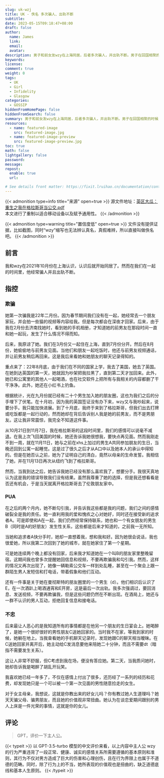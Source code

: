 ```yaml
---
slug: uk-wzj
title: UK - 佚名 多次骗人、出轨不断
subtitle:
date: 2023-05-15T09:18:47+08:00
draft: false
author:
  name: James
  link:
  email:
  avatar:
description: 男子和前女友wzy在上海同居，后者多次骗人，并出轨不断。男子在回国相聚的时候，看到关于前男友在春节期间一直和wzy一起玩，二人之间发生了什么不得而知。他想尝试在英国和前女友继续在一起，但发现前女友已经和其他人有了联系。随着感情的发展与瓦解，男子在本文中详细描述了与前女友的种种经历，包括前女友的骗人、出轨不断，以及最终分手的原因。同时，男子还直指前女友的扭曲价值观和母亲教育不当。
keywords:
license:
comment: true
weight: 0
tags:
  - UK
  - Girl
  - Infidelity
  - Glasgow
categories:
  - GOSSIP
hiddenFromHomePage: false
hiddenFromSearch: false
summary: 男子和前女友wzy在上海同居，后者多次骗人，并出轨不断。男子在回国相聚的时候，看到关于前男友在春节期间一直和wzy一起玩，二人之间发生了什么不得而知。他想尝试在英国和前女友继续在一起，但发现前女友已经和其他人有了联系。随着感情的发展与瓦解，男子在本文中详细描述了与前女友的种种经历，包括前女友的骗人、出轨不断，以及最终分手的原因。同时，男子还直指前女友的扭曲价值观和母亲教育不当。
resources:
  - name: featured-image
    src: featured-image.jpg
  - name: featured-image-preview
    src: featured-image-preview.jpg
toc: true
math: false
lightgallery: false
password:
message:
repost:
  enable: true
  url:

# See details front matter: https://fixit.lruihao.cn/documentation/content-management/introduction/#front-matter
---
```


<!--more-->

{{< admonition type=info title="来源" open=true >}}
源文件地址：[英区大瓜：重生之我在格拉斯哥当公交.pdf](https://oss.lxsguatian.net/source/uk-wzj.pdf)  
本文进行了重制以适合移动设备以及赋予通用性。
{{< /admonition >}}

{{< admonition type=warning title="置信度低" open=true >}}
文件没有提供证据，比如截图，同时“wzy”缩写也无法辨认真名，真假难辨，所以直接叫做佚名吧。
{{< /admonition >}}

## 前言

我和wzy在2021年10月份在上海认识，认识后就开始同居了。然而在我们在一起的时间里，他经常骗人并且出轨不断。

## 指控

### 欺骗

她第一次骗我是22年二月份。因为春节期间我们没有在一起，她经常去一个朋友家玩，并会拍一些猫的视频等内容给我。但是每次都会在深夜才回家。后来，由于我在2月份去济南找她时，看到她的手机相册，才知道她的前男友在那段时间一直和她一起玩，发生了什么情况不得而知。

后来，我原谅了她。我们在3月份又一起住在上海，直到7月份分开。然后在8月份，她偷偷地与前男友见面。当他们和朋友一起吃饭时，他还与前男友视频通话，并让前男友稍后再回来。这是我后来看她和她朋友的聊天记录得知的。

重点来了：22年8月底，由于我们在不同的国家上学，我去了美国，她去了英国。在她到达英国的第一天，她就因为吵架把我拉黑了，直到第二天才加回来。此外，她已和公寓里的其他人一起喝酒，也在社交软件上把所有与我相关的内容都删了干干净净。此外，她还在小红书上钓鱼。

根据统计，光在九月份就已经有二十个男生加入她的朋友圈，这也为我们之后的分手埋下了伏笔。在十月初，因为我的英国签证没有办下来，wzy又与我吵起来，说要分手。我只能加快进展。到了十月底，我终于来到了格拉斯哥，但我们出去打牌或吃饭都是一起行动的，然而她却在背后告诉别人我是她的前男友，而不是男朋友。这让我非常震惊，我完全不知道这件事。

从10月21日到11月7日，我在格拉斯哥的这段时间里，我们的感情可以说毫不减退。在我上次飞回美国的时候，她还告诉我她很想我，要快点再见面。然而我刚走不到一周，就在11月11日，她与之前在xhs上加过的男生A共同参加朋友的生日，当晚还回到公寓一起睡觉。这是过了很久之后才从A口中以及她本人的承认中得知的。但是在她否认之前，她为了证明自己的清白，竟然以母亲的生命发誓。我相信了她，并在11月13日再次从纽约飞到了格拉斯哥。

然而，当我到达之后，她告诉我她已经没有那么喜欢我了，想要分手。我很天真地认为这是我的错误导致我们没有结果。虽然我尊重了她的选择，但是我还想看看是否还有机会，于是当天就离开格拉斯哥去了伦敦朋友家中。

### PUA

在之后的两个月内，她不断勾引我，并告诉我这些都是我的问题，我们之间的感情破裂全是我的责任。她一直利用我的爱和愧疚之心对她好，同时还在接受新的追求者A。可是即使和A在一起，我们仍然经常保持联系，她也和一个有女朋友的男生B（同时是A的好朋友）发生性关系，这些都是后来才知道的，之前我一无所知。

当她和追求者A快分手时，她却一直想着我，想和我和好。因为她很会说话，我也很爱她，所以我第二次回到了她的城市，就在她家住了第一个星期。

可是她连续两个晚上都没有回家，后来我才知道她在一个叫B的朋友家里整晚留宿。这期间我也曾多次提醒她回信息和视频，不要再欺骗我和勾引我。然而，这样的情况又再次出现了，她像一辆勒索公交车一样到处乱睡，甚至在一个聚会上跟一群陌生男人发短信和打电话，带着假象和他们互动。

还有一件事是关于她在曼彻斯特的朋友圈里的一个男生（d）。他们相识后认识了E，在一次酒趴上喝酒通宵和E开房，这是最后一次出轨。我多次强调过，要回消息、发送视频，不要再欺骗我，但是这些问题仍然在不断出现。在酒局上，她还与一群不认识的男人互动，拒绝回复信息和接电话。

### 不忠

后来最让人恶心的是我知道所有的事情都是在他另一个朋友的生日宴会上。她喝醉了，是她一个很好很好的男性朋友C送她回家的。当时我不在家，等我到家的时候，她躺在地上。当我查看她的手机聊天记录时，发现她跟C的聊天相当暧昧。在C送她回家并离开后，她主动给C发消息要他来陪她二十分钟，而且不需要dt（暗指不需要发生关系）。

这让人非常不舒服，但C考虑到我在场，便没有答应她。第二天，当我质问她时，她却告诉我是喝醉了胡乱开玩笑。

我喜欢她已经一年多了，不仅在感情上付出了很多，还历经了一系列的经历和花费，却发现她只是一个可以被一个第一次见面的男性随意捡走的女生。

对于女主母亲，我想说，这就是你教出来的好女儿吗？你有教过她人生道理吗？她天天骗父母、骗男朋友，而且她的价值观非常扭曲。她认为在谈恋爱期间跟别的男人上床是一件光荣的事情，这就是你的女儿。

## 评论

> GPT，评价一下主人公。

{{< typeit >}}
以 GPT-3.5-turbo 模型的中文评价来看，以上内容中主人公 wzy 的行为严重违背了一段正常、健康、诚实的感情关系所需要遵循的基本原则和准则，其行为不仅对男方造成了巨大的伤害和心理创伤，且在行为界限上也属于不道德的范畴。同时，除了行为上的不当，她所表现的价值观也是扭曲的，缺乏道德底线和基本人生原则。
{{< /typeit >}}
